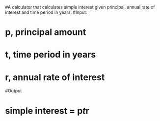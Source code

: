 #A calculator that calculates simple interest given principal, annual rate of interest and time period in years.
#Input:
#   p, principal amount
#   t, time period in years
#   r, annual rate of interest
#Output
#   simple interest = p*t*r
